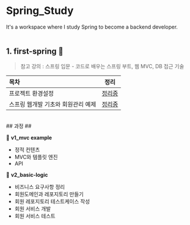 # Spring_Study
It's a workspace where I study Spring to become a backend developer.
<br><br>

## 1. first-spring 📁
> 참고 강의 : 스프링 입문 - 코드로 배우는 스프링 부트, 웹 MVC, DB 접근 기술

| 목차 | 정리 |
| :- | :-: |
| 프로젝트 환경설정 | [정리중]() |
| 스프링 웹개발 기초와 회원관리 예제 | [정리중]() |
<br>
## 과정 ##

🙈 **v1_mvc example**<br>
- 정적 컨텐츠<br>
- MVC와 템플릿 엔진<br>
- API

🙉 **v2_basic-logic**<br>
- 비즈니스 요구사항 정리<br>
-  회원도메인과 레포지토리 만들기<br>
-  회원 레포지토리 테스트케이스 작성<br>
-  회원 서비스 개발<br>
-  회원 서비스 테스트
